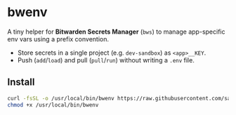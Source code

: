 # bwenv

A tiny helper for **Bitwarden Secrets Manager** (`bws`) to manage app-specific env vars using a prefix convention.

- Store secrets in a single project (e.g. `dev-sandbox`) as `<app>__KEY`.
- Push (`add`/`load`) and pull (`pull`/`run`) without writing a `.env` file.

## Install

```bash
curl -fsSL -o /usr/local/bin/bwenv https://raw.githubusercontent.com/saiteja-madha/bwenv/main/bwenv
chmod +x /usr/local/bin/bwenv
```
